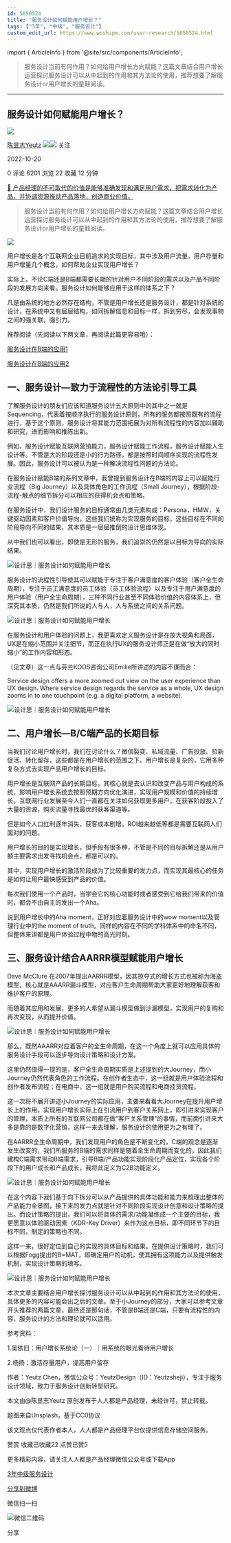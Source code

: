 ```yaml
---
id: 5650524
title: "服务设计如何赋能用户增长？"
tags: ["3年", "中级", "服务设计"]
custom_edit_url: https://www.woshipm.com/user-research/5650524.html
---
```

import { ArticleInfo } from '@site/src/components/ArticleInfo';

<ArticleInfo
    author="陈昱志Yeutz"
    authorLink="https://www.woshipm.com/u/206739"
    published="2022-10-20"
    views={6201}
    comments={0}
    collects={22}
/>

> 服务设计当前有何作用？如何给用户增长方向赋能？这篇文章结合用户增长运营探讨服务设计可以从中起到的作用和其方法论的使用，推荐想要了解服务设计or用户增长的童鞋阅读。

---

## 服务设计如何赋能用户增长？

[![](https://image.woshipm.com/wp-files/2022/10/5lVJAtuuQxtu6fIkFucc.jpeg!/both/72x72)](https://www.woshipm.com/u/206739)

[陈昱志Yeutz](https://www.woshipm.com/u/206739) ![](https://static.woshipm.com/tag/1121_1@2x.png)![](https://static.woshipm.com/tag/2104_1@2x.png) 关注

2022-10-20

0 评论 6201 浏览 22 收藏 12 分钟

[🔗 产品经理的不可取代的价值是能够准确发现和满足用户需求，把需求转化为产品，并协调资源推动产品落地，创造商业价值。](https://ke.qidianla.com/courses/90pm)

> 服务设计当前有何作用？如何给用户增长方向赋能？这篇文章结合用户增长运营探讨服务设计可以从中起到的作用和其方法论的使用，推荐想要了解服务设计or用户增长的童鞋阅读。

![](https://image.yunyingpai.com/wp/2022/10/pfOPe5MUDcgSQePTQbme.png)

用户增长是各个互联网企业目前追求的实现目标，其中涉及用户流量，用户存量和用户增量几个概念，如何帮助企业实现用户增长？

实际上，不论C端还是B端都需要长期的针对用户不同阶段的需求以及产品不同阶段的发展方向来看。服务设计如何能够应用于这样的体系之下？

凡是由系统的地方必然存在结构，不管是用户增长还是服务设计，都是针对系统的设计，在系统中又有层层结构，如同拆解信息和目标一样，拆到穷尽，会发现事物之间的强关联，强引力。

推荐阅读（先阅读以下两文章，再阅读此篇更容易哦）：

[服务设计在B端的应用1](https://www.woshipm.com/pd/2636074.html)

[服务设计在B端的应用2](https://www.woshipm.com/user-research/5648613.html)

## 一、服务设计—致力于流程性的方法论引导工具

了解服务设计的朋友们应该知道服务设计五大原则中的其中之一就是Sequencing，代表着按顺序执行的服务设计原则，所有的服务都按照既有的流程进行，基于这个原则，服务设计将其能力范围拓展为对所有流程性的内容加以辅助和研究，进而影响和推陈出新。

例如，服务设计赋能互联网营销能力，服务设计赋能工作流程，服务设计赋能人生设计等。不管是大的阶段还是小的行为路径，都是按照时间顺序实现的流程性发展。因此，服务设计可以被认为是一种解决流程性问题的方法论。

在服务设计赋能B端的系列文章中，我曾提到服务设计在B端的内容上可以赋能行业流程（Big Journey）以及具体角色的工作流程（Small Journey），根据阶段-流程-触点的细节拆分可以相应的获得机会点和策略。

在服务设计中，我们设计服务的目标通常由几类元素构成：Persona，HMW，关键驱动因素和客户价值导向，这些我们统称为实现服务的目标，这些目标在不同的阶段导向不同的结果，其本质是一层层推倒的设计思维体现。

从中我们也可以看出，即使是无形的服务，我们追崇的仍然是以目标为导向的实际结果。

![设计思｜服务设计如何赋能用户增长](https://image.yunyingpai.com/wp/2022/10/yqGTCNiIH85du52xbLFq.png)

服务设计的流程性引导使其可以赋能于专注于客户满意度的客户体验（客户全生命周期），专注于员工满意度的员工体验（员工体验流程）以及专注于用户满意度的用户体验（用户全生命周期），三种不同行业甚至不同体验价值的内容体系上，但深究其本质，仍然是我们所说的人与人，人与系统之间的关系问题。

![设计思｜服务设计如何赋能用户增长](https://image.yunyingpai.com/wp/2022/10/spOmyzSjP8BZHfiTEO45.png)

在服务设计和用户体验的问题上，我更喜欢定义服务设计是在放大视角和局面，UX是在缩小范围并关注细节，而正在执行UX的服务设计师正是在做“放大的同时缩小”的工作内容和形态。

（见文章）这一点与芬兰KOOS咨询公司Emilie所讲述的内容不谋而合：

Service design offers a more zoomed out view on the user experience than UX design. Where service design regards the service as a whole, UX design zooms in to one touchpoint (e.g. a digital platform, a website).

![设计思｜服务设计如何赋能用户增长](https://image.yunyingpai.com/wp/2022/10/5aPsdpvygWLQ4mKlv49K.jpeg)

## 二、用户增长—B/C端产品的长期目标

当我们讨论用户增长时，我们在讨论什么？微信裂变、私域流量、广告投放、拉新促活、转化留存，这些都是在用户增长的范围之下。用户增长是复杂的，它用多种复杂方式去实现产品用户增长的目标。

用户增长是互联网产品的长期目标，其核心就是去认识和改变产品与用户构成的系统，影响用户增长系统去按照预期方向优化演进，实现用户规模和价值的持续增长。互联网行业发展至今人们一直都在关注如何获取更多用户，在获客阶段投入了大量的资源，购买流量寻找最优的获客渠道等。

但是如今人口红利逐年消失，获客成本剧增，ROI越来越低等都是需要互联网人们面对的问题。

用户增长的目的是实现增长，但手段有很多种，不管是不同的目标拆解还是从用户额主要需求出发寻找机会点，都是可以的。

其中，实现用户增长的激活阶段成为了比较重要的发力点，而实现其最核心的任务是如何让用户最快感受到产品的价值。

每次我们使用一个产品时，当学会它的核心功能时或者感受到它给我们带来的价值时，都会不由自主的发出一个Aha。

说到用户增长中的Aha moment，正好对应着服务设计中的wow moment以及管理行业中的the moment of truth。同样的内容在不同的学科体系中的命名不同，但整体来讲都是用户体验过程中物的高光时刻。

## 三、服务设计结合AARRR模型赋能用户增长

Dave McClure 在2007年提出AARRR模型，因其掠夺式的增长方式也被称为海盗模型，核心就是AAARR漏斗模型，对应客户生命周期帮助大家更好地理解获客和维护客户的原理。

而随着其应用和发展，更多的人希望从漏斗模型做到沙漏模型，实现用户的复购和再次变现，从而提升价值。

![设计思｜服务设计如何赋能用户增长](https://image.yunyingpai.com/wp/2022/10/ncL4wVE4GrSXpAsmsivd.png)

那么，既然AAARR对应着客户的全生命周期，在这一个角度上就可以应用具体的服务设计手段可以逐步导向设计策略和设计方案。

这里仍然值得一提的是，客户全生命周期实质是上述提到的大Journey，而小Journey仍然代表角色的工作流程。在创作者生态中，这一组就是用户体验流程和创作者发布流程；在电商中，这一组就是用户购买流程和电商挂货流程。

这一次将不展开讲述小Journey的实际应用，主要来看看大Journey在提升用户增长上的作用。实现用户增长实际上在引流用户到客户关系网上，即引进来实现客户的管理，本质上所有的互联网公司都在做“客户关系管理”的事情，而前面引进来大多是靠的是数字化营销，这样一来去理解，服务设计的使用更为之有理了。

在AARRR全生命周期中，我们发现用户的角色是不断变化的，C端的观念是逐渐发生改变的，我们所服务的B端的需求同样是随着全生命周期而变化的，因此我们建构C端需求带动B端需求，引导B端/产品功能实现阶段化产品定位，实现各个阶段下的用户成长和产品成长，我将此定义为C2B功能定义。

![设计思｜服务设计如何赋能用户增长](https://image.yunyingpai.com/wp/2022/10/izVbU7UXjpVikXjiGha8.jpeg)

在这个内容下我们基于向下拆分可以从产品提供的具体功能和能力来梳理出整体的产品能力全景图，接下来的发力点就是针对不同阶段实现设计创意和设计策略的提出。而设计策略的提出，我们可以将具体的需求/功能凝练成一个主要的目标，我更愿意以体验驱动因素（KDR-Key Driver）来作为这点目标，即不同环节下的目标不同，制定的策略也不同。

这样一来，很好定位到自己的实现的具体目标和结果。在提供设计策略时，我们可以根据Fogg提出的B=MAT，即确定用户的动机，使其拥有这项能力以及提供触发机制，实现设计策略的填写。

![设计思｜服务设计如何赋能用户增长](https://image.yunyingpai.com/wp/2022/10/b9iDFSdSZh2eFK6D9SYq.jpeg)

本次文章主要结合用户增长探讨服务设计可以从中起到的作用和其方法论的使用，具体更多的内容可能会出之后的文章。至于小Journey的部分，大家可以参考文章开头推荐的两篇文章，最终还是那句话，不管是B端还是C端，只要有流程性的内容，服务设计的方法和理论就可以适用。

参考资料：

1.吴依旧：用户增长系统论（一）｜用系统的眼光看待用户增长

2.杨扬：激活存量用户，提高用户留存

作者：Yeutz Chen，微信公众号：YeutzDesign（ID：Yeutzsheji），专注于服务设计领域，致力于服务设计创新转型研究。

本文由@陈昱志Yeutz 原创发布于人人都是产品经理，未经许可，禁止转载。

题图来自Unsplash，基于CC0协议

该文观点仅代表作者本人，人人都是产品经理平台仅提供信息存储空间服务。

赞赏 收藏已收藏22 点赞已赞5

更多精彩内容，请关注人人都是产品经理微信公众号或下载App

[3年](https://www.woshipm.com/tag/3%e5%b9%b4)[中级](https://www.woshipm.com/tag/%e4%b8%ad%e7%ba%a7)[服务设计](https://www.woshipm.com/tag/%e6%9c%8d%e5%8a%a1%e8%ae%be%e8%ae%a1)

[分享到微博](https://service.weibo.com/share/share.php?appkey=2775287854&title=服务设计如何赋能用户增长？&url=https://www.woshipm.com/user-research/5650524.html&pic=https://image.yunyingpai.com/wp/2022/10/pfOPe5MUDcgSQePTQbme.png)

微信扫一扫

![微信二维码](https://api.pwmqr.com/qrcode/create/?url=https://www.woshipm.com/user-research/5650524.html)

分享